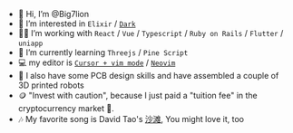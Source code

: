 - 👋 Hi, I’m @Big7lion
- 👀 I’m interested in `Elixir` /  [`Dark`](https://darklang.com/)
- 👨‍💻 I’m working with `React` / `Vue` / `Typescript` / `Ruby on Rails` / `Flutter` / `uniapp`
- 🌱 I’m currently learning `Threejs` / `Pine Script`
- 💻 my editor is [`Cursor + vim mode`](https://www.cursor.so/) / [`Neovim`](https://github.com/Big7lion/ecovim)
- 🤖 I also have some PCB design skills and have assembled a couple of 3D printed robots
- 🪙 "Invest with caution", because I just paid a "tuition fee" in the cryptocurrency market 🥹.
- 🎶 My favorite song is David Tao's [沙滩](https://www.bilibili.com/video/BV1xK4y1P7nA), You might love it, too

<!---
Big7lion/Big7lion is a ✨ special ✨ repository because its `README.md` (this file) appears on your GitHub profile.
You can click the Preview link to take a look at your changes.
--->
